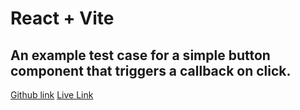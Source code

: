 # React + Vite
## An example test case for a simple button component that triggers a callback on click.
[Github link](https://github.com/kayes360/react-testing)
[Live Link](https://magnificent-bubblegum-9a2744.netlify.app/)